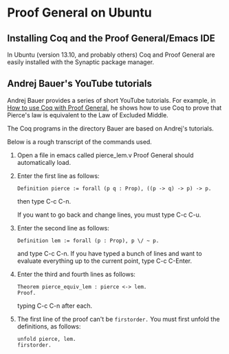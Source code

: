# Proof General on Ubuntu

## Installing Coq and the Proof General/Emacs IDE
In Ubuntu (version 13.10, and probably others) Coq and Proof General are easily
installed with the Synaptic package manager.

## Andrej Bauer's YouTube tutorials
Andrej Bauer provides a series of short YouTube tutorials.
For example, in [How to use Coq with Proof General][], he shows how to use Coq
to prove that Pierce's law is equivalent to the Law of Excluded Middle.  

The Coq programs in the directory Bauer are based on Andrej's tutorials.


Below is a rough transcript of the commands used.

1.  Open a file in emacs called pierce_lem.v  Proof General should automatically
    load. 

2.  Enter the first line as follows:
   
        Definition pierce := forall (p q : Prop), ((p -> q) -> p) -> p.
	   
    then type C-c C-n.  
	
    If you want to go back and change lines, you must type C-c C-u.

3.  Enter the second line as follows:

        Definition lem := forall (p : Prop), p \/ ~ p.

	and type C-c C-n.  If you have typed a bunch of lines and want to evaluate
	everything up to the current point, type C-c C-Enter.

4.  Enter the third and fourth lines as follows:

        Theorem pierce_equiv_lem : pierce <-> lem.
		Proof.
	
	typing C-c C-n after each.
	
5.  The first line of the proof can't be `firstorder.`  You must first unfold
    the definitions, as follows:
	
	    unfold pierce, lem.
		firstorder.


[How to use Coq with Proof General]: http://youtu.be/l6zqLJQCnzo

